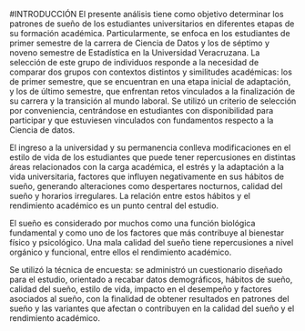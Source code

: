 #INTRODUCCIÓN 
El presente análisis tiene como objetivo determinar los patrones de sueño de los estudiantes universitarios en diferentes etapas de su formación académica. Particularmente, se enfoca en los estudiantes de primer semestre de la carrera de Ciencia de Datos y los de séptimo y noveno semestre de Estadística en la Universidad Veracruzana. La selección de este grupo de individuos responde a la necesidad de comparar dos grupos con contextos distintos y similitudes académicas: los de primer semestre, que se encuentran en una etapa inicial de adaptación, y los de último semestre, que enfrentan retos vinculados a la finalización de su carrera y la transición al mundo laboral. Se utilizó un criterio de selección por conveniencia, centrándose en estudiantes con disponibilidad para participar y que estuviesen vinculados con fundamentos respecto a la Ciencia de datos. 

El ingreso a la universidad y su permanencia conlleva modificaciones en el estilo de vida de los estudiantes que puede tener repercusiones en distintas áreas relacionados con la carga académica, el estrés y la adaptación a la vida universitaria, factores que influyen negativamente en sus hábitos de sueño, generando alteraciones como despertares nocturnos, calidad del sueño y horarios irregulares. La relación entre estos hábitos y el rendimiento académico es un punto central del estudio.

El sueño es considerado por muchos como una función biológica fundamental y como uno de los factores que más contribuye al bienestar físico y psicológico. Una mala calidad del sueño tiene repercusiones a nivel orgánico y funcional, entre ellos el rendimiento académico.

Se utilizó la técnica de encuesta: se administró un cuestionario diseñado para el estudio, orientado a recabar datos demográficos, hábitos de sueño, calidad del sueño, estilo de vida, impacto en el desempeño y factores asociados al sueño, con la finalidad de obtener resultados en patrones del sueño y las variantes que afectan o contribuyen en la calidad del sueño y el rendimiento académico.
